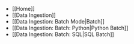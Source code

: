 - [[Home]]
- [[Data Ingestion]]
- [[Data Ingestion: Batch Mode|Batch]]
- [[Data Ingestion: Batch: Python|Python Batch]]
- [[Data Ingestion: Batch: SQL|SQL Batch]]